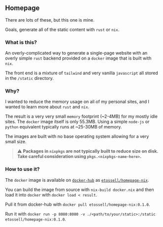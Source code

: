 ## Homepage

There are lots of these, but this one is mine.

Goals, generate all of the static content with `rust` or `nix`. 

### What is this?

An overly-complicated way to generate a single-page website with an overly simple `rust` backend provided on a `docker` image that is built with `nix`. 

The front end is a mixture of `tailwind` and very vanilla `javascript` all stored in the `/static` directory. 

### Why?

I wanted to reduce the memory usage on all of my personal sites, and I wanted to learn more about `rust` and `nix`. 

The result is a very very small `memory` footprint (~2-4MB) for my mostly idle sites. The `docker` image itself is only 55.3MB. Using a simple `node-js` or `python` equivalent typically runs at ~25-30MB of memory.

The images are built with no base operating system allowing for a very small size. 

> :warning: **Packages in `nixpkgs` are not typically built to reduce size on disk. Take careful consideration using `pkgs.<nixpkgs-name-here>`.**

### How to use it?

The `docker` image is available on [`docker-hub`](https://hub.docker.com) as [`etossell/homepage-nix`](https://hub.docker.com/r/etossell/homepage-nix). 

You can build the image from source with `nix-build docker.nix` and then load it into `docker` with `docker load < result`.

Pull it from docker-hub with `docker pull etossell/homepage-nix:0.1.0`.


Run it with `docker run -p 8080:8080 -v ./<path/to/your/static>:/static etossell/homepage-nix:0.1.0`.


